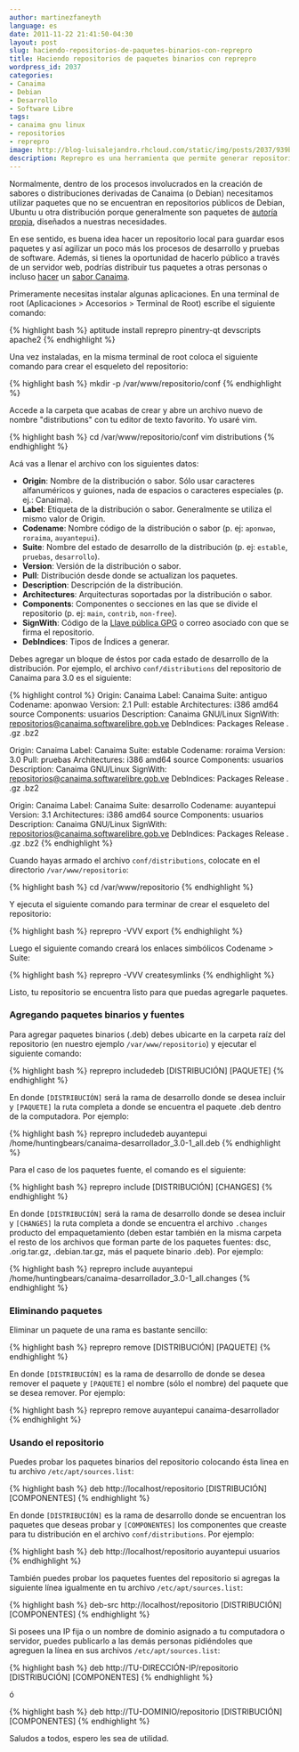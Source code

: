 ```yaml
---
author: martinezfaneyth
language: es
date: 2011-11-22 21:41:50-04:30
layout: post
slug: haciendo-repositorios-de-paquetes-binarios-con-reprepro
title: Haciendo repositorios de paquetes binarios con reprepro
wordpress_id: 2037
categories:
- Canaima
- Debian
- Desarrollo
- Software Libre
tags:
- canaima gnu linux
- repositorios
- reprepro
image: http://blog-luisalejandro.rhcloud.com/static/img/posts/2037/939b94309b9de518a524a860b277a2cb.jpg
description: Reprepro es una herramienta que permite generar repositorios de paquetes de forma local.
---
```


Normalmente, dentro de los procesos involucrados en la creación de sabores o distribuciones derivadas de Canaima (o Debian) necesitamos utilizar paquetes que no se encuentran en repositorios públicos de Debian, Ubuntu u otra distribución porque generalmente son paquetes de [autoría propia](http://huntingbears.com.ve/creando-un-metapaquete-a-la-canaima-con-canaima-desarrollador.html), diseñados a nuestras necesidades.

En ese sentido, es buena idea hacer un repositorio local para guardar esos paquetes y así agilizar un poco más los procesos de desarrollo y pruebas de software. Además, si tienes la oportunidad de hacerlo público a través de un servidor web, podrías distribuir tus paquetes a otras personas o incluso [hacer](http://huntingbears.com.ve/canaima-semilla-herramienta-para-la-creacion-y-distribucion-de-sabores-canaima.html) un [sabor Canaima](http://huntingbears.com.ve/7-dia-debian-creando-tu-propia-distribucion-a-partir-de-canaima-semilla.html).

<!-- more -->

Primeramente necesitas instalar algunas aplicaciones. En una terminal de root (Aplicaciones > Accesorios > Terminal de Root) escribe el siguiente comando:

{% highlight bash %}
aptitude install reprepro pinentry-qt devscripts apache2
{% endhighlight %}

Una vez instaladas, en la misma terminal de root coloca el siguiente comando para crear el esqueleto del repositorio:

{% highlight bash %}
mkdir -p /var/www/repositorio/conf
{% endhighlight %}

Accede a la carpeta que acabas de crear y abre un archivo nuevo de nombre "distributions" con tu editor de texto favorito. Yo usaré vim.

{% highlight bash %}
cd /var/www/repositorio/conf
vim distributions
{% endhighlight %}

Acá vas a llenar el archivo con los siguientes datos:

* **Origin**: Nombre de la distribución o sabor. Sólo usar caracteres alfanuméricos y guiones, nada de espacios o caracteres especiales (p. ej.: Canaima).
* **Label**: Etiqueta de la distribución o sabor. Generalmente se utiliza el mismo valor de Origin.
* **Codename**: Nombre código de la distribución o sabor (p. ej: `aponwao`, `roraima`, `auyantepui`).
* **Suite**: Nombre del estado de desarrollo de la distribución (p. ej: `estable`, `pruebas`, `desarrollo`).
* **Version**: Versión de la distribución o sabor.
* **Pull**: Distribución desde donde se actualizan los paquetes.
* **Description**: Descripción de la distribución.
* **Architectures**: Arquitecturas soportadas por la distribución o sabor.
* **Components**: Componentes o secciones en las que se divide el repositorio (p. ej: `main`, `contrib`, `non-free`).
* **SignWith**: Código de la [Llave pública GPG](http://huntingbears.com.ve/mejorando-la-seguridad-de-tu-identidad-en-internet-con-gnupg.html) o correo asociado con que se firma el repositorio.
* **DebIndices**: Tipos de Índices a generar.

Debes agregar un bloque de éstos por cada estado de desarrollo de la distribución. Por ejemplo, el archivo `conf/distributions` del repositorio de Canaima para 3.0 es el siguiente:

{% highlight control %}
Origin: Canaima
Label: Canaima
Suite: antiguo
Codename: aponwao
Version: 2.1
Pull: estable
Architectures: i386 amd64 source
Components: usuarios
Description: Canaima GNU/Linux
SignWith: repositorios@canaima.softwarelibre.gob.ve
DebIndices: Packages Release . .gz .bz2

Origin: Canaima
Label: Canaima
Suite: estable
Codename: roraima
Version: 3.0
Pull: pruebas
Architectures: i386 amd64 source
Components: usuarios
Description: Canaima GNU/Linux
SignWith: repositorios@canaima.softwarelibre.gob.ve
DebIndices: Packages Release . .gz .bz2

Origin: Canaima
Label: Canaima
Suite: desarrollo
Codename: auyantepui
Version: 3.1
Architectures: i386 amd64 source
Components: usuarios
Description: Canaima GNU/Linux
SignWith: repositorios@canaima.softwarelibre.gob.ve
DebIndices: Packages Release . .gz .bz2
{% endhighlight %}

Cuando hayas armado el archivo `conf/distributions`, colocate en el directorio `/var/www/repositorio`:

{% highlight bash %}
cd /var/www/repositorio
{% endhighlight %}

Y ejecuta el siguiente comando para terminar de crear el esqueleto del repositorio:

{% highlight bash %}
reprepro -VVV export
{% endhighlight %}

Luego el siguiente comando creará los enlaces simbólicos Codename > Suite:

{% highlight bash %}
reprepro -VVV createsymlinks
{% endhighlight %}

Listo, tu repositorio se encuentra listo para que puedas agregarle paquetes.

### Agregando paquetes binarios y fuentes

Para agregar paquetes binarios (.deb) debes ubicarte en la carpeta raíz del repositorio (en nuestro ejemplo `/var/www/repositorio`) y ejecutar el siguiente comando:

{% highlight bash %}
reprepro includedeb [DISTRIBUCIÓN] [PAQUETE]
{% endhighlight %}

En donde `[DISTRIBUCIÓN]` será la rama de desarrollo donde se desea incluir y `[PAQUETE]` la ruta completa a donde se encuentra el paquete .deb dentro de la computadora. Por ejemplo:

{% highlight bash %}
reprepro includedeb auyantepui /home/huntingbears/canaima-desarrollador_3.0-1_all.deb
{% endhighlight %}

Para el caso de los paquetes fuente, el comando es el siguiente:

{% highlight bash %}
reprepro include [DISTRIBUCIÓN] [CHANGES]
{% endhighlight %}

En donde `[DISTRIBUCIÓN]` será la rama de desarrollo donde se desea incluir y `[CHANGES]` la ruta completa a donde se encuentra el archivo `.changes` producto del empaquetamiento (deben estar también en la misma carpeta el resto de los archivos que forman parte de los paquetes fuentes: dsc, .orig.tar.gz, .debian.tar.gz, más el paquete binario .deb). Por ejemplo:

{% highlight bash %}
reprepro include auyantepui /home/huntingbears/canaima-desarrollador_3.0-1_all.changes
{% endhighlight %}

### Eliminando paquetes

Eliminar un paquete de una rama es bastante sencillo:

{% highlight bash %}
reprepro remove [DISTRIBUCIÓN] [PAQUETE]
{% endhighlight %}

En donde `[DISTRIBUCIÓN]` es la rama de desarrollo de donde se desea remover el paquete y `[PAQUETE]` el nombre (sólo el nombre) del paquete que se desea remover. Por ejemplo:

{% highlight bash %}
reprepro remove auyantepui canaima-desarrollador
{% endhighlight %}

### Usando el repositorio

Puedes probar los paquetes binarios del repositorio colocando ésta linea en tu archivo `/etc/apt/sources.list`:

{% highlight bash %}
deb http://localhost/repositorio [DISTRIBUCIÓN] [COMPONENTES]
{% endhighlight %}

En donde `[DISTRIBUCIÓN]` es la rama de desarrollo donde se encuentran los paquetes que deseas probar y `[COMPONENTES]` los componentes que creaste para tu distribución en el archivo `conf/distributions`. Por ejemplo:

{% highlight bash %}
deb http://localhost/repositorio auyantepui usuarios
{% endhighlight %}

También puedes probar los paquetes fuentes del repositorio si agregas la siguiente línea igualmente en tu archivo `/etc/apt/sources.list`:

{% highlight bash %}
deb-src http://localhost/repositorio [DISTRIBUCIÓN] [COMPONENTES]
{% endhighlight %}

Si posees una IP fija o un nombre de dominio asignado a tu computadora o servidor, puedes publicarlo a las demás personas pidiéndoles que agreguen la línea en sus archivos `/etc/apt/sources.list`:

{% highlight bash %}
deb http://TU-DIRECCIÓN-IP/repositorio [DISTRIBUCIÓN] [COMPONENTES]
{% endhighlight %}

ó

{% highlight bash %}
deb http://TU-DOMINIO/repositorio [DISTRIBUCIÓN] [COMPONENTES]
{% endhighlight %}

Saludos a todos, espero les sea de utilidad.
